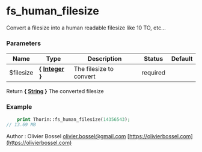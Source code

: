 # fs_human_filesize

Convert a filesize into a human readable filesize like 10 TO, etc...


### Parameters
Name  |  Type  |  Description  |  Status  |  Default
------------  |  ------------  |  ------------  |  ------------  |  ------------
$filesize  |  **{ [Integer](http://php.net/manual/en/language.types.integer.php) }**  |  The filesize to convert  |  required  |

Return **{ [String](http://php.net/manual/en/language.types.string.php) }** The converted filesize

### Example
```php
	print Thorin::fs_human_filesize(14356543);
// 13.69 MB
```
Author : Olivier Bossel [olivier.bossel@gmail.com](mailto:olivier.bossel@gmail.com) [https://olivierbossel.com](https://olivierbossel.com)